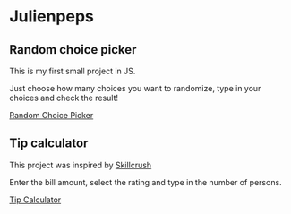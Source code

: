 # Julienpeps

## Random choice picker

This is my first small project in JS.

Just choose how many choices you want to randomize, type in your choices and check the result!

[Random Choice Picker](https://julienpeps.github.io/Random%20Choice%20Picker/page.html)

## Tip calculator

This project was inspired by [Skillcrush](https://skillcrush.com/blog/projects-you-can-do-with-javascript/)

Enter the bill amount, select the rating and type in the number of persons.

[Tip Calculator](https://julienpeps.github.io/Tip%20calculator/page.html)
